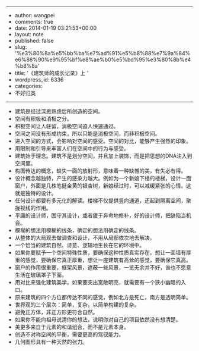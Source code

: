 - --
- author: wangpei
- comments: true
- date: 2014-01-19 03:21:53+00:00
- layout: note
- published: false
- slug: '%e3%80%8a%e5%bb%ba%e7%ad%91%e5%b8%88%e7%9a%84%e6%88%90%e9%95%bf%e8%ae%b0%e5%bd%95%e3%80%8b%e4%b8%8a'
- title: '《建筑师的成长记录》上 '
- wordpress_id: 6336
- categories:
- 不好归类
- --
- 建筑是经过深思熟虑后所创造的空间。
- 空间有积极和消极之分。
- 积极空间让人驻留，消极空间迫人快速通过。
- 空间之间没有形成约束，所以只能是消极空间，而非积极空间。
- 进入空间的方式，会影响对空间的感受。空间的对比，能够产生强烈的印象。
- 用限制和引导来丰富人们在空间中的行为与感受。
- 建筑始于理念。建筑不是划分空间，并且加上装饰，而是把思想的DNA注入到空间里。
- 构图传达的概念，缺失一面的放射形，意味着一种缺憾的美，有失必有得。
- 设计概念越独特，产生的感染力越大。例如为一个新娘下楼的楼梯，设计一面窗户，外面是几株笔挺金黄的银杏树，新娘经过时，可以减缓紧张的心情。这就是独特的设计。
- 任何设计都要有多元化的解读。楼梯不仅提供竖向通道，还起到隔离空间，聚拢视线的作用。
- 平庸的设计师，固守其设计，或者疲于奔命地修补，好的设计师，把缺陷当机会。
- 模糊的想法用模糊的线条，确定的想法用确定的线条。
- 从整体的大局观去做调查和设计，不用从局部依次地去解决。
- 一个恰当的建筑自然、诗意、逻辑地生长在它的环境中。
- 如果你要赋予一个空间特殊性质，要确保这种性质真实存在。想让一面墙有厚重的感觉，要确保它真正厚重，想让一座建筑有高耸的感觉，要确保它真高。
- 窗户的作用很重要，框架风景，遮蔽一些风景，一览无余并不好，谁也不愿意生活在玻璃罩子下面。
- 用对比来强化建筑美学。如果要突出宽敞明亮，就需要有一个狭小幽暗的入口。
- 原来建筑的四个方位都传达不同的感觉，例如北方是死亡，南方是透明简单。
- 世界观的三个层次：简单，复杂，以简单构建的复杂。
- 避免正方体，非正方形更符合自然。
- 如果你不能向祖母说清你的想法，说明你对自己的项目依然没有想清楚。
- 美更多来自于元素的和谐组合，而不是元素本身。
- 创造不对称空间的平衡，需要更高的驾驭能力。
- 几何图形具有一种天然的张力。
